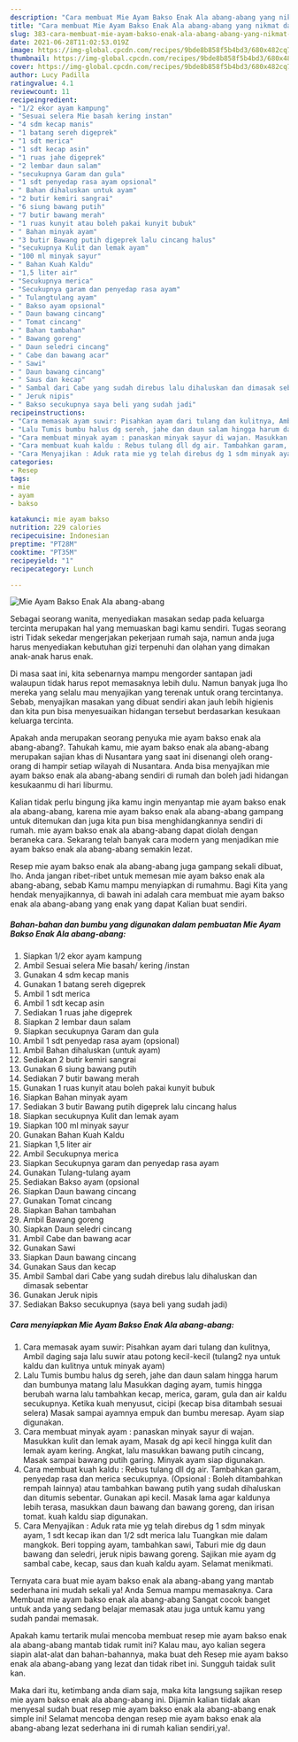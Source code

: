 ```yaml
---
description: "Cara membuat Mie Ayam Bakso Enak Ala abang-abang yang nikmat dan Mudah Dibuat"
title: "Cara membuat Mie Ayam Bakso Enak Ala abang-abang yang nikmat dan Mudah Dibuat"
slug: 383-cara-membuat-mie-ayam-bakso-enak-ala-abang-abang-yang-nikmat-dan-mudah-dibuat
date: 2021-06-28T11:02:53.019Z
image: https://img-global.cpcdn.com/recipes/9bde8b858f5b4bd3/680x482cq70/mie-ayam-bakso-enak-ala-abang-abang-foto-resep-utama.jpg
thumbnail: https://img-global.cpcdn.com/recipes/9bde8b858f5b4bd3/680x482cq70/mie-ayam-bakso-enak-ala-abang-abang-foto-resep-utama.jpg
cover: https://img-global.cpcdn.com/recipes/9bde8b858f5b4bd3/680x482cq70/mie-ayam-bakso-enak-ala-abang-abang-foto-resep-utama.jpg
author: Lucy Padilla
ratingvalue: 4.1
reviewcount: 11
recipeingredient:
- "1/2 ekor ayam kampung"
- "Sesuai selera Mie basah kering instan"
- "4 sdm kecap manis"
- "1 batang sereh digeprek"
- "1 sdt merica"
- "1 sdt kecap asin"
- "1 ruas jahe digeprek"
- "2 lembar daun salam"
- "secukupnya Garam dan gula"
- "1 sdt penyedap rasa ayam opsional"
- " Bahan dihaluskan untuk ayam"
- "2 butir kemiri sangrai"
- "6 siung bawang putih"
- "7 butir bawang merah"
- "1 ruas kunyit atau boleh pakai kunyit bubuk"
- " Bahan minyak ayam"
- "3 butir Bawang putih digeprek lalu cincang halus"
- "secukupnya Kulit dan lemak ayam"
- "100 ml minyak sayur"
- " Bahan Kuah Kaldu"
- "1,5 liter air"
- "Secukupnya merica"
- "Secukupnya garam dan penyedap rasa ayam"
- " Tulangtulang ayam"
- " Bakso ayam opsional"
- " Daun bawang cincang"
- " Tomat cincang"
- " Bahan tambahan"
- " Bawang goreng"
- " Daun seledri cincang"
- " Cabe dan bawang acar"
- " Sawi"
- " Daun bawang cincang"
- " Saus dan kecap"
- " Sambal dari Cabe yang sudah direbus lalu dihaluskan dan dimasak sebentar"
- " Jeruk nipis"
- " Bakso secukupnya saya beli yang sudah jadi"
recipeinstructions:
- "Cara memasak ayam suwir: Pisahkan ayam dari tulang dan kulitnya, Ambil daging saja lalu suwir atau potong kecil-kecil (tulang2 nya untuk kaldu dan kulitnya untuk minyak ayam)"
- "Lalu Tumis bumbu halus dg sereh, jahe dan daun salam hingga harum dan bumbunya matang lalu Masukkan daging ayam, tumis hingga berubah warna lalu tambahkan kecap, merica, garam, gula dan air kaldu secukupnya. Ketika kuah menyusut, cicipi (kecap bisa ditambah sesuai selera) Masak sampai ayamnya empuk dan bumbu meresap. Ayam siap digunakan."
- "Cara membuat minyak ayam : panaskan minyak sayur di wajan. Masukkan kulit dan lemak ayam, Masak dg api kecil hingga kulit dan lemak ayam kering. Angkat, lalu masukkan bawang putih cincang, Masak sampai bawang putih garing. Minyak ayam siap digunakan."
- "Cara membuat kuah kaldu : Rebus tulang dll dg air. Tambahkan garam, penyedap rasa dan merica secukupnya. (Opsional : Boleh ditambahkan rempah lainnya) atau tambahkan bawang putih yang sudah dihaluskan dan ditumis sebentar. Gunakan api kecil. Masak lama agar kaldunya lebih terasa, masukkan daun bawang dan bawang goreng, dan irisan tomat. kuah kaldu siap digunakan."
- "Cara Menyajikan : Aduk rata mie yg telah direbus dg 1 sdm minyak ayam, 1 sdt kecap ikan dan 1/2 sdt merica lalu Tuangkan mie dalam mangkok. Beri topping ayam, tambahkan sawi, Taburi mie dg daun bawang dan seledri, jeruk nipis bawang goreng. Sajikan mie ayam dg sambal cabe, kecap, saus dan kuah kaldu ayam. Selamat menikmati."
categories:
- Resep
tags:
- mie
- ayam
- bakso

katakunci: mie ayam bakso 
nutrition: 229 calories
recipecuisine: Indonesian
preptime: "PT28M"
cooktime: "PT35M"
recipeyield: "1"
recipecategory: Lunch

---
```



![Mie Ayam Bakso Enak Ala abang-abang](https://img-global.cpcdn.com/recipes/9bde8b858f5b4bd3/680x482cq70/mie-ayam-bakso-enak-ala-abang-abang-foto-resep-utama.jpg)

Sebagai seorang wanita, menyediakan masakan sedap pada keluarga tercinta merupakan hal yang memuaskan bagi kamu sendiri. Tugas seorang istri Tidak sekedar mengerjakan pekerjaan rumah saja, namun anda juga harus menyediakan kebutuhan gizi terpenuhi dan olahan yang dimakan anak-anak harus enak.

Di masa  saat ini, kita sebenarnya mampu mengorder santapan jadi walaupun tidak harus repot memasaknya lebih dulu. Namun banyak juga lho mereka yang selalu mau menyajikan yang terenak untuk orang tercintanya. Sebab, menyajikan masakan yang dibuat sendiri akan jauh lebih higienis dan kita pun bisa menyesuaikan hidangan tersebut berdasarkan kesukaan keluarga tercinta. 



Apakah anda merupakan seorang penyuka mie ayam bakso enak ala abang-abang?. Tahukah kamu, mie ayam bakso enak ala abang-abang merupakan sajian khas di Nusantara yang saat ini disenangi oleh orang-orang di hampir setiap wilayah di Nusantara. Anda bisa menyajikan mie ayam bakso enak ala abang-abang sendiri di rumah dan boleh jadi hidangan kesukaanmu di hari liburmu.

Kalian tidak perlu bingung jika kamu ingin menyantap mie ayam bakso enak ala abang-abang, karena mie ayam bakso enak ala abang-abang gampang untuk ditemukan dan juga kita pun bisa menghidangkannya sendiri di rumah. mie ayam bakso enak ala abang-abang dapat diolah dengan beraneka cara. Sekarang telah banyak cara modern yang menjadikan mie ayam bakso enak ala abang-abang semakin lezat.

Resep mie ayam bakso enak ala abang-abang juga gampang sekali dibuat, lho. Anda jangan ribet-ribet untuk memesan mie ayam bakso enak ala abang-abang, sebab Kamu mampu menyiapkan di rumahmu. Bagi Kita yang hendak menyajikannya, di bawah ini adalah cara membuat mie ayam bakso enak ala abang-abang yang enak yang dapat Kalian buat sendiri.

<!--inarticleads1-->

##### Bahan-bahan dan bumbu yang digunakan dalam pembuatan Mie Ayam Bakso Enak Ala abang-abang:

1. Siapkan 1/2 ekor ayam kampung
1. Ambil Sesuai selera Mie basah/ kering /instan
1. Gunakan 4 sdm kecap manis
1. Gunakan 1 batang sereh digeprek
1. Ambil 1 sdt merica
1. Ambil 1 sdt kecap asin
1. Sediakan 1 ruas jahe digeprek
1. Siapkan 2 lembar daun salam
1. Siapkan secukupnya Garam dan gula
1. Ambil 1 sdt penyedap rasa ayam (opsional)
1. Ambil  Bahan dihaluskan (untuk ayam)
1. Sediakan 2 butir kemiri sangrai
1. Gunakan 6 siung bawang putih
1. Sediakan 7 butir bawang merah
1. Gunakan 1 ruas kunyit atau boleh pakai kunyit bubuk
1. Siapkan  Bahan minyak ayam
1. Sediakan 3 butir Bawang putih digeprek lalu cincang halus
1. Siapkan secukupnya Kulit dan lemak ayam
1. Siapkan 100 ml minyak sayur
1. Gunakan  Bahan Kuah Kaldu
1. Siapkan 1,5 liter air
1. Ambil Secukupnya merica
1. Siapkan Secukupnya garam dan penyedap rasa ayam
1. Gunakan  Tulang-tulang ayam
1. Sediakan  Bakso ayam (opsional
1. Siapkan  Daun bawang cincang
1. Gunakan  Tomat cincang
1. Siapkan  Bahan tambahan
1. Ambil  Bawang goreng
1. Siapkan  Daun seledri cincang
1. Ambil  Cabe dan bawang acar
1. Gunakan  Sawi
1. Siapkan  Daun bawang cincang
1. Gunakan  Saus dan kecap
1. Ambil  Sambal dari Cabe yang sudah direbus lalu dihaluskan dan dimasak sebentar
1. Gunakan  Jeruk nipis
1. Sediakan  Bakso secukupnya (saya beli yang sudah jadi)




<!--inarticleads2-->

##### Cara menyiapkan Mie Ayam Bakso Enak Ala abang-abang:

1. Cara memasak ayam suwir: Pisahkan ayam dari tulang dan kulitnya, Ambil daging saja lalu suwir atau potong kecil-kecil (tulang2 nya untuk kaldu dan kulitnya untuk minyak ayam)
1. Lalu Tumis bumbu halus dg sereh, jahe dan daun salam hingga harum dan bumbunya matang lalu Masukkan daging ayam, tumis hingga berubah warna lalu tambahkan kecap, merica, garam, gula dan air kaldu secukupnya. Ketika kuah menyusut, cicipi (kecap bisa ditambah sesuai selera) Masak sampai ayamnya empuk dan bumbu meresap. Ayam siap digunakan.
1. Cara membuat minyak ayam : panaskan minyak sayur di wajan. Masukkan kulit dan lemak ayam, Masak dg api kecil hingga kulit dan lemak ayam kering. Angkat, lalu masukkan bawang putih cincang, Masak sampai bawang putih garing. Minyak ayam siap digunakan.
1. Cara membuat kuah kaldu : Rebus tulang dll dg air. Tambahkan garam, penyedap rasa dan merica secukupnya. (Opsional : Boleh ditambahkan rempah lainnya) atau tambahkan bawang putih yang sudah dihaluskan dan ditumis sebentar. Gunakan api kecil. Masak lama agar kaldunya lebih terasa, masukkan daun bawang dan bawang goreng, dan irisan tomat. kuah kaldu siap digunakan.
1. Cara Menyajikan : Aduk rata mie yg telah direbus dg 1 sdm minyak ayam, 1 sdt kecap ikan dan 1/2 sdt merica lalu Tuangkan mie dalam mangkok. Beri topping ayam, tambahkan sawi, Taburi mie dg daun bawang dan seledri, jeruk nipis bawang goreng. Sajikan mie ayam dg sambal cabe, kecap, saus dan kuah kaldu ayam. Selamat menikmati.




Ternyata cara buat mie ayam bakso enak ala abang-abang yang mantab sederhana ini mudah sekali ya! Anda Semua mampu memasaknya. Cara Membuat mie ayam bakso enak ala abang-abang Sangat cocok banget untuk anda yang sedang belajar memasak atau juga untuk kamu yang sudah pandai memasak.

Apakah kamu tertarik mulai mencoba membuat resep mie ayam bakso enak ala abang-abang mantab tidak rumit ini? Kalau mau, ayo kalian segera siapin alat-alat dan bahan-bahannya, maka buat deh Resep mie ayam bakso enak ala abang-abang yang lezat dan tidak ribet ini. Sungguh taidak sulit kan. 

Maka dari itu, ketimbang anda diam saja, maka kita langsung sajikan resep mie ayam bakso enak ala abang-abang ini. Dijamin kalian tiidak akan menyesal sudah buat resep mie ayam bakso enak ala abang-abang enak simple ini! Selamat mencoba dengan resep mie ayam bakso enak ala abang-abang lezat sederhana ini di rumah kalian sendiri,ya!.

